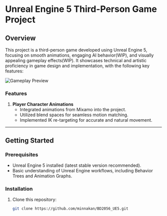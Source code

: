 # Unreal Engine 5 Third-Person Game Project

## Overview

This project is a third-person game developed using Unreal Engine 5, focusing on smooth animations, engaging AI behavior(WIP), and visually appealing gameplay effects(WIP). It showcases technical and artistic proficiency in game design and implementation, with the following key features:

![Gameplay Preview](Extras/ShooterDemo.gif)

### Features
1. **Player Character Animations**  
   - Integrated animations from Mixamo into the project.  
   - Utilized blend spaces for seamless motion matching.  
   - Implemented IK re-targeting for accurate and natural movement.

---

## Getting Started

### Prerequisites
- Unreal Engine 5 installed (latest stable version recommended).  
- Basic understanding of Unreal Engine workflows, including Behavior Trees and Animation Graphs.

### Installation
1. Clone this repository:  
   ```bash
   git clone https://github.com/minnakan/BD2056_UE5.git